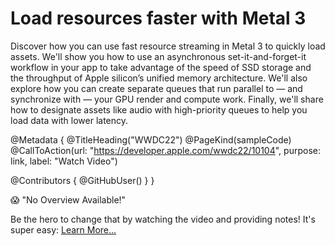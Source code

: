 # Load resources faster with Metal 3

Discover how you can use fast resource streaming in Metal 3 to quickly load assets. We'll show you how to use an asynchronous set-it-and-forget-it workflow in your app to take advantage of the speed of SSD storage and the throughput of Apple silicon’s unified memory architecture. We'll also explore how you can create separate queues that run parallel to — and synchronize with — your GPU render and compute work. Finally, we'll share how to designate assets like audio with high-priority queues to help you load data with lower latency.

@Metadata {
   @TitleHeading("WWDC22")
   @PageKind(sampleCode)
   @CallToAction(url: "https://developer.apple.com/wwdc22/10104", purpose: link, label: "Watch Video")

   @Contributors {
      @GitHubUser(<replace this with your GitHub handle>)
   }
}

😱 "No Overview Available!"

Be the hero to change that by watching the video and providing notes! It's super easy:
 [Learn More…](https://wwdcnotes.github.io/WWDCNotes/documentation/wwdcnotes/contributing)

